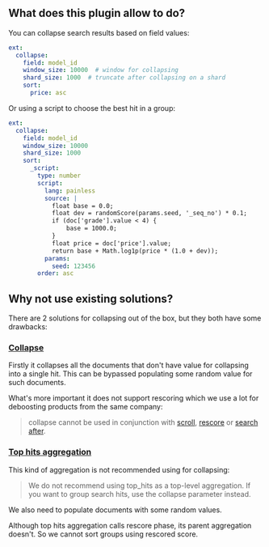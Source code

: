 ## What does this plugin allow to do?

You can collapse search results based on field values:

```yaml
ext:
  collapse:
    field: model_id
    window_size: 10000  # window for collapsing
    shard_size: 1000  # truncate after collapsing on a shard
    sort:
      price: asc
```

Or using a script to choose the best hit in a group:
```yaml
ext:
  collapse:
    field: model_id
    window_size: 10000
    shard_size: 1000
    sort:
      _script:
        type: number
        script:
          lang: painless
          source: |
            float base = 0.0;
            float dev = randomScore(params.seed, '_seq_no') * 0.1;
            if (doc['grade'].value < 4) {
                base = 1000.0;
            }
            float price = doc['price'].value;           
            return base + Math.log1p(price * (1.0 + dev));
          params:
            seed: 123456
        order: asc
```

## Why not use existing solutions?

There are 2 solutions for collapsing out of the box, but they both have some drawbacks:

### [Collapse](https://www.elastic.co/guide/en/elasticsearch/reference/7.9/collapse-search-results.html)

Firstly it collapses all the documents that don't have value for collapsing into a single hit.
This can be bypassed populating some random value for such documents.

What's more important it does not support rescoring which we use a lot for deboosting products from the same company:

> collapse cannot be used in conjunction with 
[scroll](https://www.elastic.co/guide/en/elasticsearch/reference/7.9/paginate-search-results.html#scroll-search-results), 
[rescore](https://www.elastic.co/guide/en/elasticsearch/reference/current/filter-search-results.html#rescore) or 
[search after](https://www.elastic.co/guide/en/elasticsearch/reference/current/paginate-search-results.html#search-after).

### [Top hits aggregation](https://www.elastic.co/guide/en/elasticsearch/reference/current/search-aggregations-metrics-top-hits-aggregation.html)

This kind of aggregation is not recommended using for collapsing:

> We do not recommend using top_hits as a top-level aggregation. If you want to group search hits, use the collapse parameter instead.

We also need to populate documents with some random values.

Although top hits aggregation calls rescore phase, its parent aggregation doesn't. So we cannot sort groups using rescored score.
